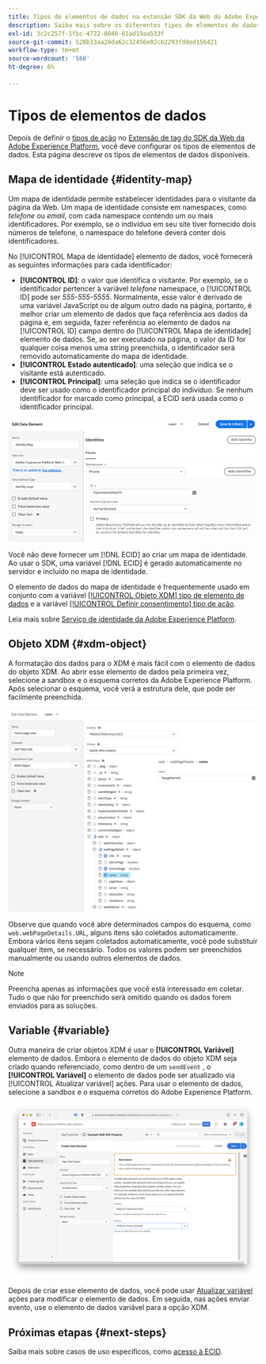```yaml
---
title: Tipos de elementos de dados na extensão SDK da Web do Adobe Experience Platform
description: Saiba mais sobre os diferentes tipos de elementos de dados fornecidos pela extensão de tag do Adobe Experience Platform Web SDK.
exl-id: 3c2c257f-1fbc-4722-8040-61ad19aa533f
source-git-commit: 528b13aa20da62c32456e02cb2293fdded156421
workflow-type: tm+mt
source-wordcount: '568'
ht-degree: 6%

---
```



# Tipos de elementos de dados

Depois de definir o [tipos de ação](action-types.md) no [Extensão de tag do SDK da Web da Adobe Experience Platform](web-sdk-extension-configuration.md), você deve configurar os tipos de elementos de dados. Esta página descreve os tipos de elementos de dados disponíveis.

## Mapa de identidade {#identity-map}

Um mapa de identidade permite estabelecer identidades para o visitante da página da Web. Um mapa de identidade consiste em namespaces, como _telefone_ ou _email_, com cada namespace contendo um ou mais identificadores. Por exemplo, se o indivíduo em seu site tiver fornecido dois números de telefone, o namespace do telefone deverá conter dois identificadores.

No [!UICONTROL Mapa de identidade] elemento de dados, você fornecerá as seguintes informações para cada identificador:

* **[!UICONTROL ID]**: o valor que identifica o visitante. Por exemplo, se o identificador pertencer à variável _telefone_ namespace, o [!UICONTROL ID] pode ser _555-555-5555_. Normalmente, esse valor é derivado de uma variável JavaScript ou de algum outro dado na página, portanto, é melhor criar um elemento de dados que faça referência aos dados da página e, em seguida, fazer referência ao elemento de dados na [!UICONTROL ID] campo dentro do [!UICONTROL Mapa de identidade] elemento de dados. Se, ao ser executado na página, o valor da ID for qualquer coisa menos uma string preenchida, o identificador será removido automaticamente do mapa de identidade.
* **[!UICONTROL Estado autenticado]**: uma seleção que indica se o visitante está autenticado.
* **[!UICONTROL Principal]**: uma seleção que indica se o identificador deve ser usado como o identificador principal do indivíduo. Se nenhum identificador for marcado como principal, a ECID será usada como o identificador principal.

![Imagem da interface mostrando a tela Editar elemento de dados.](assets/identity-map-data-element.png)

Você não deve fornecer um [!DNL ECID] ao criar um mapa de identidade. Ao usar o SDK, uma variável [!DNL ECID] é gerado automaticamente no servidor e incluído no mapa de identidade.

O elemento de dados do mapa de identidade é frequentemente usado em conjunto com a variável [[!UICONTROL Objeto XDM] tipo de elemento de dados](#xdm-object) e a variável [[!UICONTROL Definir consentimento] tipo de ação](action-types.md#set-consent).

Leia mais sobre [Serviço de identidade da Adobe Experience Platform](../../../../identity-service/home.md).

## Objeto XDM {#xdm-object}

A formatação dos dados para o XDM é mais fácil com o elemento de dados do objeto XDM. Ao abrir esse elemento de dados pela primeira vez, selecione a sandbox e o esquema corretos da Adobe Experience Platform. Após selecionar o esquema, você verá a estrutura dele, que pode ser facilmente preenchida.

![Imagem da interface mostrando a estrutura do objeto XDM.](assets/XDM-object.png)

Observe que quando você abre determinados campos do esquema, como `web.webPageDetails.URL`, alguns itens são coletados automaticamente. Embora vários itens sejam coletados automaticamente, você pode substituir qualquer item, se necessário. Todos os valores podem ser preenchidos manualmente ou usando outros elementos de dados.

>[!NOTE]
>
>Preencha apenas as informações que você está interessado em coletar. Tudo o que não for preenchido será omitido quando os dados forem enviados para as soluções.

## Variable {#variable}

Outra maneira de criar objetos XDM é usar o **[!UICONTROL Variável]** elemento de dados. Embora o elemento de dados do objeto XDM seja criado quando referenciado, como dentro de um `sendEvent` , o **[!UICONTROL Variável]** o elemento de dados pode ser atualizado via [!UICONTROL Atualizar variável] ações. Para usar o elemento de dados, selecione a sandbox e o esquema corretos do Adobe Experience Platform.

![Imagem da interface mostrando a tela Criar elemento de dados.](assets/variable-data-element.png)

Depois de criar esse elemento de dados, você pode usar [Atualizar variável](./action-types.md#update-variable) ações para modificar o elemento de dados. Em seguida, nas ações enviar evento, use o elemento de dados variável para a opção XDM.

## Próximas etapas {#next-steps}

Saiba mais sobre casos de uso específicos, como [acesso à ECID](accessing-the-ecid.md).

